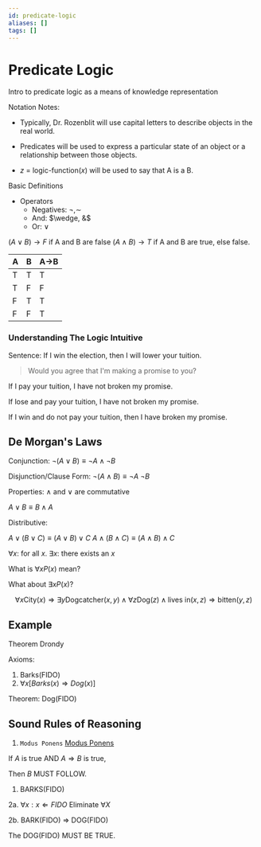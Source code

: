 ```yaml
---
id: predicate-logic
aliases: []
tags: []
---
```


# Predicate Logic

Intro to predicate logic as a means of knowledge representation

Notation Notes:

- Typically, Dr. Rozenblit will use capital letters to describe objects in the
  real world.

- Predicates will be used to express a particular state of an object or a
  relationship between those objects.

- $z$ = logic-function($x$) will be used to say that A is a B.

Basic Definitions

- Operators
  - Negatives: $\neg, \sim$
  - And: $\wedge, &$
  - Or: $\vee$

$(A \vee B) \rightarrow F$ if A and B are false $(A \wedge B) \rightarrow T$ if
A and B are true, else false.

| A   | B   | A->B |
| --- | --- | ---- |
| T   | T   | T    |
| T   | F   | F    |
| F   | T   | T    |
| F   | F   | T    |

### Understanding The Logic Intuitive

Sentence: If I win the election, then I will lower your tuition.

> Would you agree that I'm making a promise to you?

If I pay your tuition, I have not broken my promise.

If lose and pay your tuition, I have not broken my promise.

If I win and do not pay your tuition, then I have broken my promise.

## De Morgan's Laws

Conjunction: $\neg (A\vee B) \equiv \neg A \wedge \neg B$

Disjunction/Clause Form: $\neg (A\wedge B) \equiv \neg A \ \neg B$

Properties: $\wedge$ and $\vee$ are commutative

$A \vee B \equiv B \wedge A$

Distributive:

$A \vee (B \vee C) \equiv (A \vee B) \vee C$ $A \wedge (B \wedge C) \equiv (A
\wedge B) \wedge C$

$\forall x$: for all $x$. $\exists x$: there exists an $x$

What is $\forall x P(x)$ mean?

What about $\exists x P(x)$?

$$
\forall x \text{City}(x) \Rightarrow \exists y { \text{Dogcatcher}(x, y)
\wedge \forall z { \text{Dog} (z) \wedge \text{lives in}(x,z) \Rightarrow
\text{bitten}(y,z)}}
$$

## Example

Theorem Drondy

Axioms:

1. Barks(FIDO)
2. $\forall x [Barks(x) \Rightarrow Dog(x)]$

Theorem: Dog(FIDO)

## Sound Rules of Reasoning

1. `Modus Ponens` [Modus Ponens](https://en.wikipedia.org/wiki/Modus_ponens)

If $A$ is true AND $A \Rightarrow B$ is true,

Then $B$ MUST FOLLOW.

1. BARKS(FIDO)

2a. $\forall x : x \Leftarrow FIDO$ Eliminate $\forall X$

2b. BARK(FIDO) $\Rightarrow$ DOG(FIDO)

The DOG(FIDO) MUST BE TRUE.
